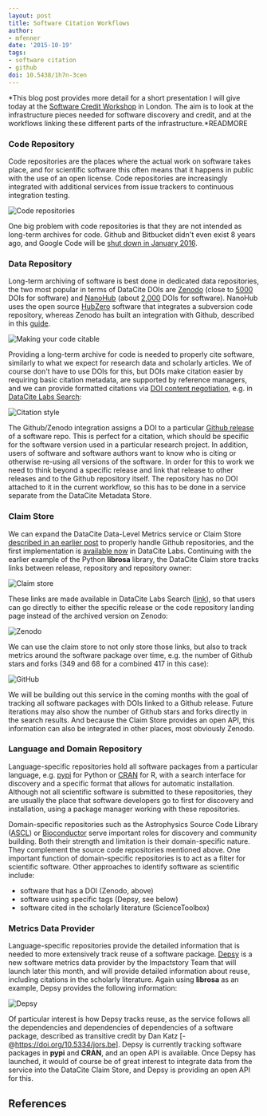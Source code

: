 ```yaml
---
layout: post
title: Software Citation Workflows
author:
- mfenner
date: '2015-10-19'
tags:
- software citation
- github
doi: 10.5438/1h7n-3cen
---
```

*This blog post provides more detail for a short presentation I will give today at the [Software Credit Workshop](http://www.software.ac.uk/software-credit) in London. The aim is to look at the infrastructure pieces needed for software discovery and credit, and at the workflows linking these different parts of the infrastructure.*READMORE

### Code Repository

Code repositories are the places where the actual work on software takes place, and for scientific software this often means that it happens in public with the use of an open license. Code repositories are increasingly integrated with additional services from issue trackers to continuous integration testing.

![Code repositories](/images/2015/10/code_repositories.png)

One big problem with code repositories is that they are not intended as long-term archives for code. Github and Bitbucket didn't even exist 8 years ago, and Google Code will be [shut down in January 2016](http://google-opensource.blogspot.de/2015/03/farewell-to-google-code.html).

### Data Repository

Long-term archiving of software is best done in dedicated data repositories, the two most popular in terms of DataCite DOIs are [Zenodo](https://zenodo.org/) (close to [5000](https://search.datacite.org/?query=%2A&resourceType_facet=Software&datacentre_facet=CERN.ZENODO+-+ZENODO+-+Research.+Shared.) DOIs for software) and [NanoHub](https://nanohub.org/) (about [2,000](https://search.datacite.org/?query=%2A&resourceType_facet=Software&datacentre_facet=PURDUE.EZID+-+Purdue+University) DOIs for software). NanoHub uses the open source [HubZero](https://hubzero.org/) software that integrates a subversion code repository, whereas Zenodo has built an integration with Github, described in this [guide](https://guides.github.com/activities/citable-code/).

![Making your code citable](/images/2015/10/Bildschirmfoto-2015-10-18-um-14-01-39.png)

Providing a long-term archive for code is needed to properly cite software, similarly to what we expect for research data and scholarly articles. We of course don't have to use DOIs for this, but DOIs make citation easier by requiring basic citation metadata, are supported by reference managers, and we can provide formatted citations via [DOI content negotiation](http://www.crosscite.org/), e.g. in [DataCite Labs Search](https://search.datacite.org/?query=10.5281/ZENODO.32193):

![Citation style](/images/2015/10/Bildschirmfoto-2015-10-18-um-13-59-34.png)

The Github/Zenodo integration assigns a DOI to a particular [Github release](https://github.com/blog/1547-release-your-software) of a software repo. This is perfect for a citation, which should be specific for the software version used in a particular research project. In addition, users of software and software authors want to know who is citing or otherwise re-using all versions of the software. In order for this to work we need to think beyond a specific release and link that release to other releases and to the Github repository itself. The repository has no DOI attached to it in the current workflow, so this has to be done in a service separate from the DataCite Metadata Store.

### Claim Store

We can expand the DataCite Data-Level Metrics service or Claim Store [described in an earlier post](/announcing-data-level-metrics-in-datacite-labs/) to properly handle Github repositories, and the first implementation is [available now](https://eventdata.test.datacite.org) in DataCite Labs. Continuing with the earlier example of the Python **librosa** library, the DataCite Claim store tracks links between release, repository and repository owner:

![Claim store](/images/2015/10/Bildschirmfoto-2015-10-18-um-17-07-48.png)

These links are made available in DataCite Labs Search ([link](https://search.datacite.org/?query=librosa+python)), so that users can go directly to either the specific release or the code repository landing page instead of the archived version on Zenodo:

![Zenodo](/images/2015/10/Bildschirmfoto-2015-10-18-um-17-40-51.png)

We can use the claim store to not only store those links, but also to track metrics around the software package over time, e.g. the number of Github stars and forks (349 and 68 for a combined 417 in this case):

![GitHub](/images/2015/10/Bildschirmfoto-2015-10-18-um-17-11-46.png)

We will be building out this service in the coming months with the goal of tracking all software packages with DOIs linked to a Github release. Future iterations may also show the number of Github stars and forks directly in the search results. And because the Claim Store provides an open API, this information can also be integrated in other places, most obviously Zenodo.

### Language and Domain Repository

Language-specific repositories hold all software packages from a particular language, e.g. [pypi](https://pypi.python.org/pypi) for Python or [CRAN](https://cran.r-project.org/) for R, with a search interface for discovery and a specific format that allows for automatic installation. Although not all scientific software is submitted to these repositories, they are usually the place that software developers go to first for discovery and installation, using a package manager working with these repositories.

Domain-specific repositories such as the Astrophysics Source Code Library ([ASCL](http://ascl.net/)) or [Bioconductor](https://www.bioconductor.org/) serve important roles for discovery and community building. Both their strength and limitation is their domain-specific nature. They complement the source code repositories mentioned above. One important function of domain-specific repositories is to act as a filter for scientific software. Other approaches to identify software as scientific include:

* software that has a DOI (Zenodo, above)
* software using specific tags (Depsy, see below)
* software cited in the scholarly literature (ScienceToolbox)

### Metrics Data Provider

Language-specific repositories provide the detailed information that is needed to more extensively track reuse of a software package. [Depsy](http://depsy.org/) is a new software metrics data provider by the Impactstory Team that will launch later this month, and will provide detailed information about reuse, including citations in the scholarly literature. Again using **librosa** as an example, Depsy provides the following information:

![Depsy](/images/2015/10/Bildschirmfoto-2015-10-18-um-12-14-48.png)

Of particular interest is how Depsy tracks reuse, as the service follows all the dependencies and dependencies of dependencies of a software package, described as transitive credit by Dan Katz [-@https://doi.org/10.5334/jors.be]. Depsy is currently tracking software packages in **pypi** and **CRAN**, and an open API is available. Once Depsy has launched, it would of course be of great interest to integrate data from the service into the DataCite Claim Store, and Depsy is providing an open API for this.

## References
